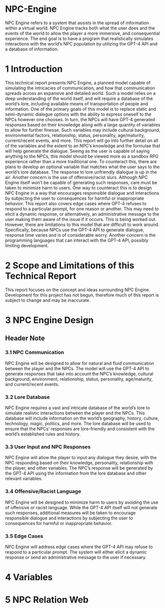 # NPC-Engine 
NPC Engine refers to a system that assists in the spread of information within a virtual 
world. NPC Engine tracks both what the user does and the events of the world to allow the 
player a more immersive, and consequential experience. The end goal is to have a program 
that realistically simulates interactions with the world’s NPC population by utilizing the 
GPT-4 API and a database of information.
# 1 Introduction 
This technical report presents NPC Engine, a planned model capable of simulating the intricacies of 
communication, and how that communication spreads across an expansive and detailed world. Such a 
model relies on a deep understanding of the world itself, and will require a database of the world’s 
lore, including available means of transportation of people and information. 
One of the primary goals of this model is to replace static and semi-dynamic dialogue options with the 
ability to express oneself to the NPCs however one chooses. In turn, the NPCs will have GPT-4 
generated responses based on their knowledge along with a large quantity of variables to allow for 
further finesse. Such variables may include cultural background, environmental factors, relationship, 
status, personality, age/maturity, current/recent events, and more. This report will go into further detail 
on all of the variables and the extent to an NPC’s knowledge and the formulae that will help generate 
the dialogue. 
Seeing as the user is capable of saying anything to the NPCs, this model should be viewed more as a 
sandbox RPG experience rather than a more traditional one. To counteract this, there are plans to 
develop an optional variable that matches what the user says to the world’s lore database. The 
response to lore unfriendly dialogue is up in the air. 
Another concern is the use of offensive/racist slurs. Although NPC Engine itself won’t be capable of 
generating such responses, care must be taken to minimize harm to users. One way to counteract this 
is to design NPC Engine in a way that encourages responsible dialogue and interactions by subjecting 
the user to consequences for harmful or inappropriate behavior. 
This report also covers edge cases where GPT-4 refuses to respond to a particular prompt, for one 
reason or another. This may need to elicit a dynamic response, or alternatively, an administrative 
message to the user making them aware of the issue if it occurs. This is being worked out. 
However, there are limitations to this model that are difficult to work around. Specifically, because 
NPCs use the GPT-4 API to generate dialogue, response time varies and is of considerable worry. 
Another concern is the programming languages that can interact with the GPT-4 API, possibly 
limiting development.
# 2 Scope and Limitations of this Technical Report 
This report focuses on the concept and ideas surrounding NPC Engine. Development for this project 
has not begun, therefore much of this report is subject to change and may be inaccurate. 
# 3 NPC Engine Design 
## Header Note ## 
### 3.1 NPC Communication 
NPC Engine will be designed to allow for natural and fluid communication between the player and 
the NPCs. The model will use the GPT-4 API to generate responses that take into account the NPC’s 
knowledge, cultural background, environment, relationship, status, personality, age/maturity, and 
current/recent events. 
### 3.2 Lore Database 
NPC Engine requires a vast and intricate database of the world’s lore to simulate realistic interactions 
between the player and the NPCs. This database will include information on the world’s geography, 
history, culture, technology, magic, politics, and more. The lore database will be used to ensure that 
the NPCs’ responses are lore-friendly and consistent with the world’s established rules and history. 
### 3.3 User Input and NPC Responses 
NPC Engine will allow the player to input any dialogue they desire, with the NPC responding based 
on their knowledge, personality, relationship with the player, and other variables. The NPC’s response 
will be generated by the GPT-4 API using the information from the lore database and other relevant 
variables. 
### 3.4 Offensive/Racist Language 
NPC Engine will be designed to minimize harm to users by avoiding the use of offensive or racist 
language. While the GPT-4 API itself will not generate such responses, additional measures will be 
taken to encourage responsible dialogue and interactions by subjecting the user to consequences for 
harmful or inappropriate behavior. 
### 3.5 Edge Cases 
NPC Engine will address edge cases where the GPT-4 API may refuse to respond to a particular 
prompt. The system will either elicit a dynamic response or send an administrative message to the 
user if necessary. 
# 4 Variables 
# 5 NPC Relation Web
